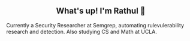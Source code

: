
<div align="center">
	<h2>What's up! I'm Rathul 👋</h2>
</div>

Currently a Security Researcher at Semgrep, automating rulevulerability research and detection. Also studying CS and Math at UCLA. 
